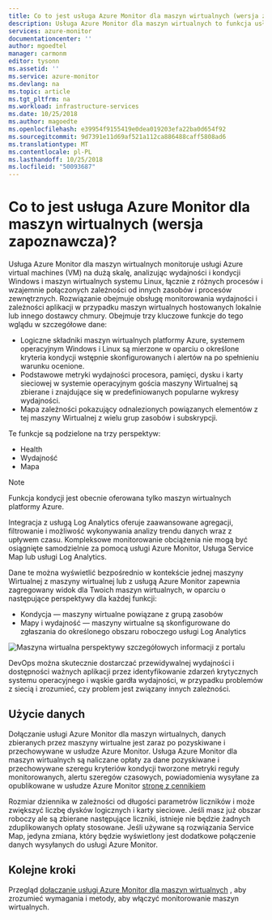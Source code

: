 ```yaml
---
title: Co to jest usługa Azure Monitor dla maszyn wirtualnych (wersja zapoznawcza)? | Microsoft Docs
description: Usługa Azure Monitor dla maszyn wirtualnych to funkcja usługi Azure monitor, który łączy kondycji i wydajności monitorowania systemu operacyjnego maszyny Wirtualnej platformy Azure, a także automatycznie odnajdywania składników aplikacji i zależności z innymi zasobami oraz mapuje komunikację między nimi. Ten artykuł zawiera omówienie.
services: azure-monitor
documentationcenter: ''
author: mgoedtel
manager: carmonm
editor: tysonn
ms.assetid: ''
ms.service: azure-monitor
ms.devlang: na
ms.topic: article
ms.tgt_pltfrm: na
ms.workload: infrastructure-services
ms.date: 10/25/2018
ms.author: magoedte
ms.openlocfilehash: e39954f9155419e0dea019203efa22ba0d654f92
ms.sourcegitcommit: 9d7391e11d69af521a112ca886488caff5808ad6
ms.translationtype: MT
ms.contentlocale: pl-PL
ms.lasthandoff: 10/25/2018
ms.locfileid: "50093687"
---
```

# <a name="what-is-azure-monitor-for-vms-preview"></a>Co to jest usługa Azure Monitor dla maszyn wirtualnych (wersja zapoznawcza)?

Usługa Azure Monitor dla maszyn wirtualnych monitoruje usługi Azure virtual machines (VM) na dużą skalę, analizując wydajności i kondycji Windows i maszyn wirtualnych systemu Linux, łącznie z różnych procesów i wzajemnie połączonych zależności od innych zasobów i procesów zewnętrznych. Rozwiązanie obejmuje obsługę monitorowania wydajności i zależności aplikacji w przypadku maszyn wirtualnych hostowanych lokalnie lub innego dostawcy chmury.  Obejmuje trzy kluczowe funkcje do tego wglądu w szczegółowe dane:

* Logiczne składniki maszyn wirtualnych platformy Azure, systemem operacyjnym Windows i Linux są mierzone w oparciu o określone kryteria kondycji wstępnie skonfigurowanych i alertów na po spełnieniu warunku ocenione.  
* Podstawowe metryki wydajności procesora, pamięci, dysku i karty sieciowej w systemie operacyjnym gościa maszyny Wirtualnej są zbierane i znajdujące się w predefiniowanych popularne wykresy wydajności.
* Mapa zależności pokazujący odnalezionych powiązanych elementów z tej maszyny Wirtualnej z wielu grup zasobów i subskrypcji.  

Te funkcje są podzielone na trzy perspektyw:

* Health
* Wydajność
* Mapa

>[!NOTE]
>Funkcja kondycji jest obecnie oferowana tylko maszyn wirtualnych platformy Azure.
>

Integracja z usługą Log Analytics oferuje zaawansowane agregacji, filtrowanie i możliwość wykonywania analizy trendu danych wraz z upływem czasu. Kompleksowe monitorowanie obciążenia nie mogą być osiągnięte samodzielnie za pomocą usługi Azure Monitor, Usługa Service Map lub usługi Log Analytics.  

Dane te można wyświetlić bezpośrednio w kontekście jednej maszyny Wirtualnej z maszyny wirtualnej lub z usługą Azure Monitor zapewnia zagregowany widok dla Twoich maszyn wirtualnych, w oparciu o następujące perspektywy dla każdej funkcji:

* Kondycja — maszyny wirtualne powiązane z grupą zasobów
* Mapy i wydajność — maszyny wirtualne są skonfigurowane do zgłaszania do określonego obszaru roboczego usługi Log Analytics

![Maszyna wirtualna perspektywy szczegółowych informacji z portalu](./media/monitoring-vminsights-overview/vminsights-azmon-directvm-01.png)

DevOps można skutecznie dostarczać przewidywalnej wydajności i dostępności ważnych aplikacji przez identyfikowanie zdarzeń krytycznych systemu operacyjnego i wąskie gardła wydajności, w przypadku problemów z siecią i zrozumieć, czy problem jest związany innych zależności.  

## <a name="data-usage"></a>Użycie danych 

Dołączanie usługi Azure Monitor dla maszyn wirtualnych, danych zbieranych przez maszyny wirtualne jest zaraz po pozyskiwane i przechowywane w usłudze Azure Monitor.  Usługa Azure Monitor dla maszyn wirtualnych są naliczane opłaty za dane pozyskiwane i przechowywane szeregu kryteriów kondycji tworzone metryki reguły monitorowanych, alertu szeregów czasowych, powiadomienia wysyłane za opublikowane w usłudze Azure Monitor [stronę z cennikiem](https://azure.microsoft.com/pricing/details/monitor/)

Rozmiar dziennika w zależności od długości parametrów liczników i może zwiększyć liczbę dysków logicznych i karty sieciowe.  Jeśli masz już obszar roboczy ale są zbierane następujące liczniki, istnieje nie będzie żadnych zduplikowanych opłaty stosowane.  Jeśli używane są rozwiązania Service Map, jedyna zmiana, który będzie wyświetlony jest dodatkowe połączenie danych wysyłanych do usługi Azure Monitor.

## <a name="next-steps"></a>Kolejne kroki
Przegląd [dołączanie usługi Azure Monitor dla maszyn wirtualnych](monitoring-vminsights-onboard.md) , aby zrozumieć wymagania i metody, aby włączyć monitorowanie maszyn wirtualnych.
